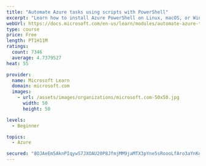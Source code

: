 ```yaml
---
title: "Automate Azure tasks using scripts with PowerShell"
excerpt: "Learn how to install Azure PowerShell on Linux, macOS, or Windows and then connect to Azure and manage your resources."
webUrl: https://docs.microsoft.com/en-us/learn/modules/automate-azure-tasks-with-powershell/
type: course
price: Free
length: PT1H11M
ratings:
  count: 7346
  average: 4.7379527
heat: 55

provider:
  name: Microsoft Learn
  domain: microsoft.com
  images:
    - url: /assets/images/organizations/microsoft.com-50x50.jpg
      width: 50
      height: 50

levels:
  - Beginner

topics:
  - Azure

secured: "8OJAeEm5AknPIqywS7JXOAU20P8JfmjMM9jaMTX3pYne5sRoooLfAro3aYnKoosGPZOobCwVaINXXDQ+plsptl/+BNpqWWk35JN8Nl/Eb3nNixArXkWZIpn/DntCBfBPnFlmg/hGe8lRrrftoT/5jAH6/CHZu8XPy+3GsKm/8DNf3uZOyP1FXrHWNlJhhIYeMpOhczq1dvbx6T37CIHVUFAugw53GvpdUtyfqCdSktiut4TJI6NUo1w0F46YnFrpqkxTUOZhnIxHQlwiE/+/puUI6qRUQH3YFNHi88NfVG3jyNSqfirvQpTRZr/wQQUn4xcEkp3YB0dhS0Nrsmye+QulMRDpA+VvpXcUhxanIkb+5Uqs5Jlpsum9wlOPsbcK6/Z+ZjoEsviHmzZxoi2WbRs6yAgNUukdZlJLgisGDtE=;drZXGWsyykkmsIoTtyMwDg=="
---
```


